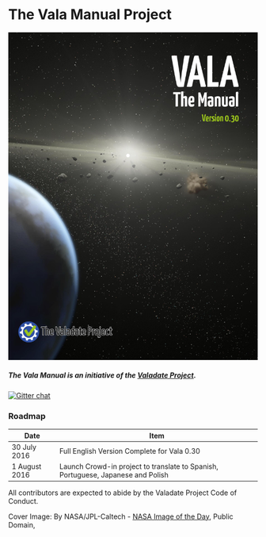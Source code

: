 # The Vala Manual Project

![](cover.jpg)
##### The Vala Manual is an initiative of the [Valadate Project](http://www.valadate.org).

[![Gitter chat](https://badges.gitter.im/gitterHQ/gitter.png)](https://gitter.im/valadate-project/vala-manual)

### Roadmap
|Date|Item|
|---|---|
|30 July 2016|Full English Version Complete for Vala 0.30|
|1 August 2016|Launch Crowd-in project to translate to Spanish, Portuguese, Japanese and Polish|



All contributors are expected to abide by the Valadate Project Code of Conduct.


Cover Image: By NASA/JPL-Caltech - [NASA Image of the Day](https://commons.wikimedia.org/w/index.php?curid=10197951), Public Domain, 
